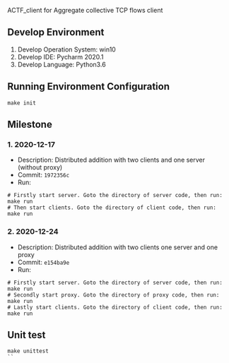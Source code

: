 ACTF_client for Aggregate collective TCP flows client

## Develop Environment
1. Develop Operation System: win10
1. Develop IDE: Pycharm 2020.1
1. Develop Language: Python3.6

## Running Environment Configuration
```shell script
make init
````

## Milestone
### 1. 2020-12-17
- Description: Distributed addition with two clients and one server (without proxy)
- Commit: `1972356c`
- Run: 
```shell script
# Firstly start server. Goto the directory of server code, then run:
make run
# Then start clients. Goto the directory of client code, then run:
make run
```
### 2. 2020-12-24
- Description: Distributed addition with two clients one server and one proxy
- Commit: `e154ba9e`
- Run: 
```shell script
# Firstly start server. Goto the directory of server code, then run:
make run
# Secondly start proxy. Goto the directory of proxy code, then run:
make run
# Lastly start clients. Goto the directory of client code, then run:
make run
```

## Unit test
```shell script
make unittest
``
